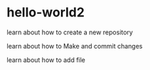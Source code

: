 # hello-world2
learn about how to create a new repository

learn about how to Make and commit changes

learn about how to add file

